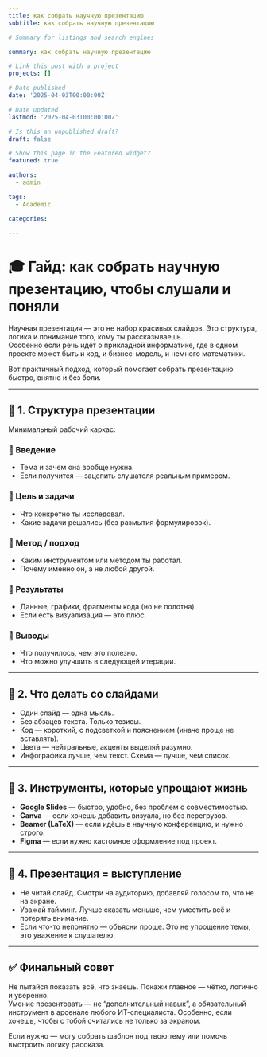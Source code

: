 ```yaml
---
title: как собрать научную презентацию
subtitle: как собрать научную презентацию

# Summary for listings and search engines

summary: как собрать научную презентацию

# Link this post with a project
projects: []

# Date published
date: '2025-04-03T00:00:00Z'

# Date updated
lastmod: '2025-04-03T00:00:00Z'

# Is this an unpublished draft?
draft: false

# Show this page in the Featured widget?
featured: true

authors:
  - admin

tags:
  - Academic

categories:
  
---
```


# 🎓 Гайд: как собрать научную презентацию, чтобы слушали и поняли

Научная презентация — это не набор красивых слайдов. Это структура, логика и понимание того, кому ты рассказываешь.  
Особенно если речь идёт о прикладной информатике, где в одном проекте может быть и код, и бизнес-модель, и немного математики.

Вот практичный подход, который помогает собрать презентацию быстро, внятно и без боли.

---

## 🧱 1. Структура презентации

Минимальный рабочий каркас:

### 🔹 Введение
- Тема и зачем она вообще нужна.
- Если получится — зацепить слушателя реальным примером.

### 🔹 Цель и задачи
- Что конкретно ты исследовал.
- Какие задачи решались (без размытия формулировок).

### 🔹 Метод / подход
- Каким инструментом или методом ты работал.
- Почему именно он, а не любой другой.

### 🔹 Результаты
- Данные, графики, фрагменты кода (но не полотна).
- Если есть визуализация — это плюс.

### 🔹 Выводы
- Что получилось, чем это полезно.
- Что можно улучшить в следующей итерации.

---

## 🧠 2. Что делать со слайдами

- Один слайд — одна мысль.
- Без абзацев текста. Только тезисы.
- Код — короткий, с подсветкой и пояснением (иначе проще не вставлять).
- Цвета — нейтральные, акценты выделяй разумно.
- Инфографика лучше, чем текст. Схема — лучше, чем список.

---

## 🧰 3. Инструменты, которые упрощают жизнь

- **Google Slides** — быстро, удобно, без проблем с совместимостью.
- **Canva** — если хочешь добавить визуала, но без перегрузов.
- **Beamer (LaTeX)** — если идёшь в научную конференцию, и нужно строго.
- **Figma** — если нужно кастомное оформление под проект.

---

## 🎤 4. Презентация = выступление

- Не читай слайд. Смотри на аудиторию, добавляй голосом то, что не на экране.
- Уважай тайминг. Лучше сказать меньше, чем уместить всё и потерять внимание.
- Если что-то непонятно — объясни проще. Это не упрощение темы, это уважение к слушателю.

---

## ✅ Финальный совет

Не пытайся показать всё, что знаешь. Покажи главное — чётко, логично и уверенно.  
Умение презентовать — не “дополнительный навык”, а обязательный инструмент в арсенале любого ИТ-специалиста. Особенно, если хочешь, чтобы с тобой считались не только за экраном.

Если нужно — могу собрать шаблон под твою тему или помочь выстроить логику рассказа.

